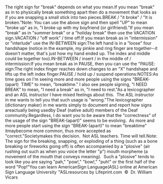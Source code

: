 The right sign for "break" depends on what you mean.If you mean "break" as in to physically break something apart then 
			do a movement that looks as if you are snapping a small stick into 
			two pieces.BREAK / "it broke" / "It is broken."Note: You can use the above sign and then spell "UP" to mean "broke up" as in, 
"I broke up with my boyfriend (or girlfriend)."If you mean "break" as in "summer break" or a "holiday break" then use the 
VACATION sign.VACATION / "off work" / time off:If you mean break as in "intermission" or "interlude" use 
the IN-BETWEEN sign:The left hand is in a "loose" four handshape (notice in the example, my pinkie 
and ring finger are together--it doesn't matter, that's just how my hand ended 
up. The index and middle could be together too).IN-BETWEEN / insert / in the middle of / intermission:If you mean break as in PAUSE, then you can use the "PAUSE: sign:The right index finger reaches down changes to an "X" handshape and lifts up the 
left index finger.PAUSE / hold up / suspend operations:NOTES:As time goes on I'm seeing more and more people using the signs "BREAK-(apart)  
TIME" to mean, "breaktime."
I also see people signing, "I NEED BREAK" to mean, "I need a break" as in, "I 
need to rest."As a lexicographer and an ASL instructor I have mixed feelings about this.  
The ASL instructor in me wants to tell you that such usage is "wrong."The lexicographer (dictionary maker) in me wants simply to document and report 
how signs areactually being usedby Deaf (native adult) members of the 
Deaf community.Regardless, I do want you to be aware that the "correctness" of the 
			usage of the sign "BREAK-(apart)" seems to be evolving.  As more and more people start using the sign 
"BREAK-(apart)" to mean "breaktime" itmaybecome more common, thus more 
			accepted as "correct."Societymakes this decision.  Not ASL teachers. Time 
			will tell.Note: The sign for the breaking, snapping, or exploding of a 
			thing (such as a bone breaking or fireworks going off) is often 
			accompanied by a "plosive" (air rushing out such as when you voice 
			the letter "p") mouth morpheme (a movement of the mouth that conveys 
			meaning).  Such a "plosive" tends to look like you are saying "pah," 
			"pow!," "bow!," "puh!" or the first half of the word "Pop!"You can learn AmericanSign 
		Language(ASL) online at American Sign Language University ™ASLresources 
		by Lifeprint.com  ©  Dr. William Vicars